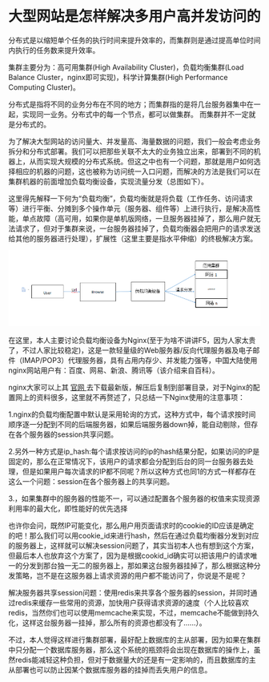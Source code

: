 # 大型网站是怎样解决多用户高并发访问的

分布式是以缩短单个任务的执行时间来提升效率的，而集群则是通过提高单位时间内执行的任务数来提升效率。



集群主要分为：高可用集群(High Availability Cluster)，负载均衡集群(Load Balance Cluster，nginx即可实现)，科学计算集群(High Performance Computing Cluster)。

分布式是指将不同的业务分布在不同的地方；而集群指的是将几台服务器集中在一起，实现同一业务。分布式中的每一个节点，都可以做集群。 而集群并不一定就是分布式的。



为了解决大型网站的访问量大、并发量高、海量数据的问题，我们一般会考虑业务拆分和分布式部署。我们可以把那些关联不太大的业务独立出来，部署到不同的机器上，从而实现大规模的分布式系统。但这之中也有一个问题，那就是用户如何选择相应的机器的问题，这也被称为访问统一入口问题，而解决的方法是我们可以在集群机器的前面增加负载均衡设备，实现流量分发（总图如下）。

这里得先解释一下何为“负载均衡”，负载均衡就是将负载（工作任务、访问请求等）进行平衡、分摊到多个操作单元（服务器、组件等）上进行执行，是解决高性能，单点故障（高可用，如果你是单机版网络，一旦服务器挂掉了，那么用户就无法请求了，但对于集群来说，一台服务器挂掉了，负载均衡器会把用户的请求发送给其他的服务器进行处理），扩展性（这里主要是指水平伸缩）的终极解决方案。

![20160227193348_495](Study/复习/700道面试题/02-BAT面试题汇总及详解(进大厂必看)/BAT面试题汇总及详解(进大厂必看)_子文档/大型网站是怎样解决多用户高并发访问的.assets/20160227193348_495.png)

在这里，本人主要讨论负载均衡设备为Nginx(至于为啥不讲讲F5，因为人家太贵了，不过人家比较稳定)，这是一款轻量级的Web服务器/反向代理服务器及电子邮件（IMAP/POP3）代理服务器，具有占用内存少、并发能力强等，中国大陆使用nginx网站用户有：百度、网易、新浪、腾讯等（该介绍来自百科）。

nginx大家可以上其 [官网 ](http://nginx.org/en/download.html)去下载最新版，解压后复制到部署目录，对于Nginx的配置网上的资料很多，这里就不再赘述了，只总结一下Nginx使用的注意事项：

1.nginx的负载均衡配置中默认是采用轮询的方式，这种方式中，每个请求按时间顺序逐一分配到不同的后端服务器，如果后端服务器down掉，能自动剔除，但存在各个服务器的session共享问题。

2.另外一种方式是ip_hash:每个请求按访问的ip的hash结果分配，如果访问的IP是固定的，那么在正常情况下，该用户的请求都会分配到后台的同一台服务器去处理，但是如果用户每次请求的IP都不同呢？所以这种方式也同1的方式一样都存在这么一个问题：session在各个服务器上的共享问题。

3.，如果集群中的服务器的性能不一，可以通过配置各个服务器的权值来实现资源利用率的最大化，即性能好的优先选择

也许你会问，既然IP可能变化，那么用户用页面请求时的cookie的ID应该是确定的吧！那么我们可以用cookie_id来进行hash，然后在通过负载均衡器分发到对应的服务器上，这样就可以解决session问题了，其实当初本人也有想到这个方案，但最后本人也放弃这个方案了，因为是根据cookid_id确实可以把该用户的请求唯一的分发到那台独一无二的服务器上，那如果这台服务器挂掉了，那么根据这种分发策略，岂不是在这服务器上请求资源的用户都不能访问了，你说是不是呢？

解决服务器共享session问题：使用redis来共享各个服务器的session，并同时通过redis来缓存一些常用的资源，加快用户获得请求资源的速度（个人比较喜欢redis，当然你们也可以使用memcache来实现，不过，memcache不能做到持久化，这样这台服务器一挂掉，那么所有的资源也都没有了......）。

不过，本人觉得这样进行集群部署，最好配上数据库的主从部署，因为如果在集群中只分配一个数据库服务器，那么这个系统的瓶颈将会出现在数据库的操作上，虽然redis能减轻这种负担，但对于数据量大的还是有一定影响的，而且数据库的主从部署也可以防止因某个数据库服务器的挂掉而丢失用户的信息。